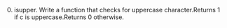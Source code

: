 0. isupper. Write a function that checks for uppercase character.Returns 1 if c is uppercase.Returns 0 otherwise.
